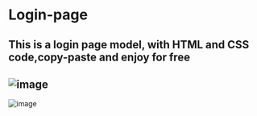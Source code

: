 # Login-page
This is a login page model, with HTML and CSS code,copy-paste and enjoy for free
-----------------------------------------------------------------------------------------------------------------------------
![image](https://github.com/user-attachments/assets/2e9b245c-1d2a-4b50-8782-ae759a4cc62f)
----------------------------------------------------------------------------------------------------------------------------
![image](https://github.com/user-attachments/assets/e4020c81-5789-4ec2-b629-0999d30ab40d)
